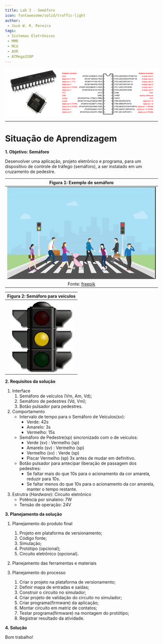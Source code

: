 ```yaml
---
title: Lab 3 - Semáforo
icon: fontawesome/solid/traffic-light
author:
 - José W. R. Pereira
tags:
 - Sistemas Eletrônicos
 - MMR
 - MCU
 - AVR
 - ATMega328P
---
```



![atmega328](img/lab0-atmega328p.png)


---

# Situação de Aprendizagem


**1. Objetivo: Semáforo**

Desenvolver uma aplicação, projeto eletrônico e programa, para um dispositivo de controle de tráfego (semáforo), a ser instalado em um cruzamento de pedestre. 

| Figura 1: Exemplo de semáforo                                                   |
|:-------------------------------------------------------------------------------:|
| ![semaforo_pedestre](img/lab3-semaforo_freepik.png)                             |
| Fonte: [freepik](https://br.freepik.com/vetores-premium/pedestre-atravessar-a-rua-com-pessoas-da-equipe-e-semaforo-e-cidade_5589436.htm)  |


| Figura 2: Semáforo para veículos |
| :------------------------------: |
| ![semaforo](img/lab3-semaforo.gif)    |


**2. Requisitos da solução**

1. Interface
      1. Semáforo de veículos (Vm, Am, Vd);
      2. Semáforo de pedestres (Vd, Vm);
      3. Botão pulsador para pedestres.
2. Comportamento
    * Intervalo de tempo para o Semáforo de Veículos(sv):
        * Verde: 42s
        * Amarelo: 3s
        * Vermelho: 15s
    * Semáforo de Pedestre(sp) sincronizado com o de veículos:
        * Verde (sv) : Vermelho (sp)
        * Amarelo (sv) : Vermelho (sp)
        * Vermelho (sv) : Verde (sp)
        * Piscar Vermelho (sp) 3x antes de mudar em definitivo.
    * Botão pulsador para antecipar liberação de passagem dos pedestres:
        * Se faltar mais do que 10s para o acionamento da cor amarela, reduzir para 10s.
        * Se faltar menos do que 10s para o acionamento da cor amarela, manter o tempo restante.
3. Estrutra (*Hardware*): Circuito eletrônico
    * Potência por sinaleiro: 7W
    * Tensão de operação: 24V

**3. Planejamento da solução**

1. Planejamento do produto final
      1. Projeto em plataforma de versionamento;
      2. Código fonte;
      3. Simulação;
      4. Protótipo (opcional);
      5. Circuito eletrônico (opcional).
   
2. Planejamento das ferramentas e materiais

3. Planejamento do processo
    1. Criar o projeto na plataforma de versionamento;
    2. Definir mapa de entradas e saídas;
    3. Construir o circuito no simulador;
    4. Criar projeto de validação do circuito no simulador;
    5. Criar programa(firmware) da aplicação;
    6. Montar circuito em matriz de contatos;
    7. Testar programa(firmware) na montagem do protótipo;
    8. Registrar resultado da atividade.

**4. Solução**


Bom trabalho!
